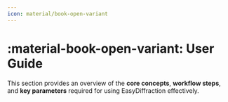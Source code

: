 ```yaml
---
icon: material/book-open-variant
---
```


# :material-book-open-variant: User Guide

This section provides an overview of the **core concepts**, **workflow steps**,
and **key parameters** required for using EasyDiffraction effectively.
